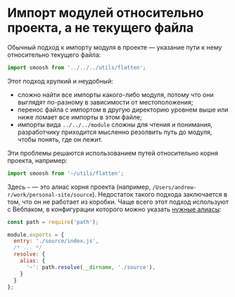 # Импорт модулей относительно проекта, а не текущего файла

Обычный подход к импорту модуля в проекте — указание пути к нему относительно текущего файла:

```javascript
import smoosh from '../../../utils/flatten';
```

Этот подход хрупкий и неудобный:

* сложно найти все импорты какого-либо модуля, потому что они выглядят по-разному в зависимости от местоположения;
* перенос файла с импортом в другую директорию уровнем выше или ниже ломает все импорты в этом файле;
* импорты вида `../../../module` сложны для чтения и понимания, разработчику приходится мысленно резолвить путь до модуля, чтобы понять, где он лежит.

Эти проблемы решаются использованием путей относительно корня проекта, например:

```javascript
import smoosh from '~/utils/flatten';
```

Здесь `~` — это алиас корня проекта (например, `/Users/andrew-r/work/personal-site/source`). Недостаток такого подхода заключается в том, что он не работает из коробки. Чаще всего этот подход используют с Вебпаком, в конфигурации которого можно указать [нужные алиасы](https://webpack.js.org/configuration/resolve/#resolve-alias):

```javascript
const path = require('path');

module.exports = {
  entry: './source/index.js',
  /* ... */
  resolve: {
    alias: {
      '~': path.resolve(__dirname, './source'),
    }
  }
};
```
